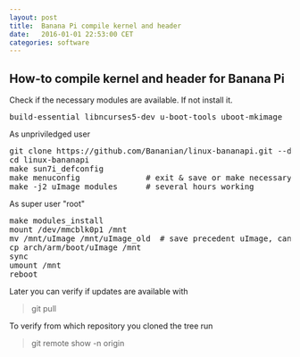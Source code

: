 ```yaml
---
layout: post
title:  Banana Pi compile kernel and header 
date:   2016-01-01 22:53:00 CET
categories: software 
---
```


## How-to compile kernel and header for Banana Pi 

Check if the necessary modules are available. If not install it. 

<pre>
build-essential libncurses5-dev u-boot-tools uboot-mkimage
</pre>

As unpriviledged user 

<pre>
git clone https://github.com/Bananian/linux-bananapi.git --depth 1
cd linux-bananapi
make sun7i_defconfig
make menuconfig              # exit & save or make necessary changes 
make -j2 uImage modules      # several hours working
</pre>

As super user "root"

<pre>
make modules_install
mount /dev/mmcblk0p1 /mnt
mv /mnt/uImage /mnt/uImage_old  # save precedent uImage, can be restored 
cp arch/arm/boot/uImage /mnt
sync 
umount /mnt
reboot
</pre>


Later you can verify if updates are available with 

> git pull 

To verify from which repository you cloned the tree run 

> git remote show -n origin

